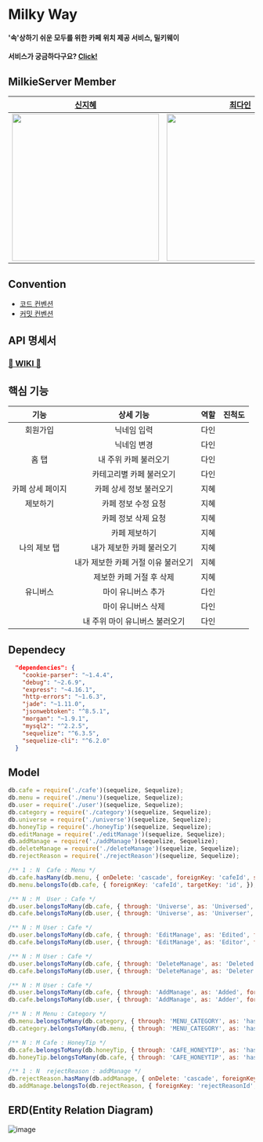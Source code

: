 # Milky Way
#### '속'상하기 쉬운 모두를 위한 카페 위치 제공 서비스, 밀키웨이  
**서비스가 궁금하다구요? [Click!](https://www.notion.so/MILKY-s_-ce4054f1e58f4a13ae9993b4ed9a28df)**

###
## MilkieServer Member
|               [신지혜](https://github.com/NewWisdom)                |        [최다인](https://github.com/Chedda98)              |
| :----------------------------------------------------------: | :----------------------------------------------------------: | 
| <img src="https://user-images.githubusercontent.com/43840561/103657850-c3550e80-4fad-11eb-91ea-6f1926d49a34.png" height="300" /> | <img src="https://user-images.githubusercontent.com/43840561/103658277-58580780-4fae-11eb-9a62-4c54227747bf.png" height="300" /> | 


###
### 
## Convention

- [코드 컨벤션](https://www.notion.so/coding-convention-30c0d782d6514786b9614a923023a609)
- [커밋 컨벤션](https://www.notion.so/commit-convention-4fe2f1344a444f838baeae80796fd795)

### 
## API 명세서
### [📖 WIKI 📖](https://github.com/MilkyOnOurWay/MilkieServer/wiki)

###
## 핵심 기능 
|       기능       |          상세 기능          | 역할 | 진척도 |
| :--------------: | :-----------------------: | :---: | :----: |
|     회원가입     |         닉네임 입력         | 다인 |           |
|                  |       닉네임 변경       | 다인 |           |
|    홈 탭          |    내 주위 카페 불러오기      | 다인 |           |
|                  |     카테고리별 카페 불러오기     | 다인 |           |
| 카페 상세 페이지 |       카페 상세 정보 불러오기        | 지혜 |           |
|     제보하기     |          카페 정보 수정 요청           | 지혜 |           |
|                  |      카페 정보 삭제 요청       | 지혜 |           |
|                  |       카페 제보하기         | 지혜 |           |
|   나의 제보 탭        |     내가 제보한 카페 불러오기     | 지혜 |           |
|                  |   내가 제보한 카페 거절 이유 불러오기   | 지혜 |           |
|               |     제보한 카페 거절 후 삭제      | 지혜 |           |
|       유니버스       |        마이 유니버스 추가        | 다인 |           |
|                  |    마이 유니버스 삭제     | 다인 |           |
|                 |         내 주위 마이 유니버스 불러오기         | 다인 |           |

###
## Dependecy
```json
  "dependencies": {
    "cookie-parser": "~1.4.4",
    "debug": "~2.6.9",
    "express": "~4.16.1",
    "http-errors": "~1.6.3",
    "jade": "~1.11.0",
    "jsonwebtoken": "^8.5.1",
    "morgan": "~1.9.1",
    "mysql2": "^2.2.5",
    "sequelize": "^6.3.5",
    "sequelize-cli": "^6.2.0"
  }
 ```
### 
## Model

```javascript
db.cafe = require('./cafe')(sequelize, Sequelize);
db.menu = require('./menu')(sequelize, Sequelize);
db.user = require('./user')(sequelize, Sequelize);
db.category = require('./category')(sequelize, Sequelize);
db.universe = require('./universe')(sequelize, Sequelize);
db.honeyTip = require('./honeyTip')(sequelize, Sequelize);
db.editManage = require('./editManage')(sequelize, Sequelize);
db.addManage = require('./addManage')(sequelize, Sequelize);
db.deleteManage = require('./deleteManage')(sequelize, Sequelize);
db.rejectReason = require('./rejectReason')(sequelize, Sequelize);

/** 1 : N  Cafe : Menu */
db.cafe.hasMany(db.menu, { onDelete: 'cascade', foreignKey: 'cafeId', sourceKey: 'id', });
db.menu.belongsTo(db.cafe, { foreignKey: 'cafeId', targetKey: 'id', });

/** N : M  User : Cafe */
db.user.belongsToMany(db.cafe, { through: 'Universe', as: 'Universed', foreignKey: 'userId' });
db.cafe.belongsToMany(db.user, { through: 'Universe', as: 'Universer', foreignKey: 'cafeId' });

/** N : M User : Cafe */
db.user.belongsToMany(db.cafe, { through: 'EditManage', as: 'Edited', foreignKey: 'userId' });
db.cafe.belongsToMany(db.user, { through: 'EditManage', as: 'Editor', foreignKey: 'cafeId' });

/** N : M User : Cafe */
db.user.belongsToMany(db.cafe, { through: 'DeleteManage', as: 'Deleted', foreignKey: 'userId' });
db.cafe.belongsToMany(db.user, { through: 'DeleteManage', as: 'Deleter', foreignKey: 'cafeId' });

/** N : M User : Cafe */
db.user.belongsToMany(db.cafe, { through: 'AddManage', as: 'Added', foreignKey: 'userId' });
db.cafe.belongsToMany(db.user, { through: 'AddManage', as: 'Adder', foreignKey: 'cafeId' });

/** N : M Menu : Category */
db.menu.belongsToMany(db.category, { through: 'MENU_CATEGORY', as: 'hasMenu', foreignKey: 'menuId' });
db.category.belongsToMany(db.menu, { through: 'MENU_CATEGORY', as: 'hasCategory', foreignKey: 'categoryId' });

/** N : M Cafe : HoneyTip */
db.cafe.belongsToMany(db.honeyTip, { through: 'CAFE_HONEYTIP', as: 'hasCafe', foreignKey: 'cafeId' });
db.honeyTip.belongsToMany(db.cafe, { through: 'CAFE_HONEYTIP', as: 'hasHoneyTip', foreignKey: 'honeyTipId' });

/** 1 : N  rejectReason : addManage */
db.rejectReason.hasMany(db.addManage, { onDelete: 'cascade', foreignKey: 'rejectReasonId', sourceKey: 'rejectReasonId', });
db.addManage.belongsTo(db.rejectReason, { foreignKey: 'rejectReasonId', targetKey: 'rejectReasonId', });
```

###
## ERD(Entity Relation Diagram)
![image](https://user-images.githubusercontent.com/43840561/103655316-67d55180-4faa-11eb-9be7-50e121639e14.png)

<br>




